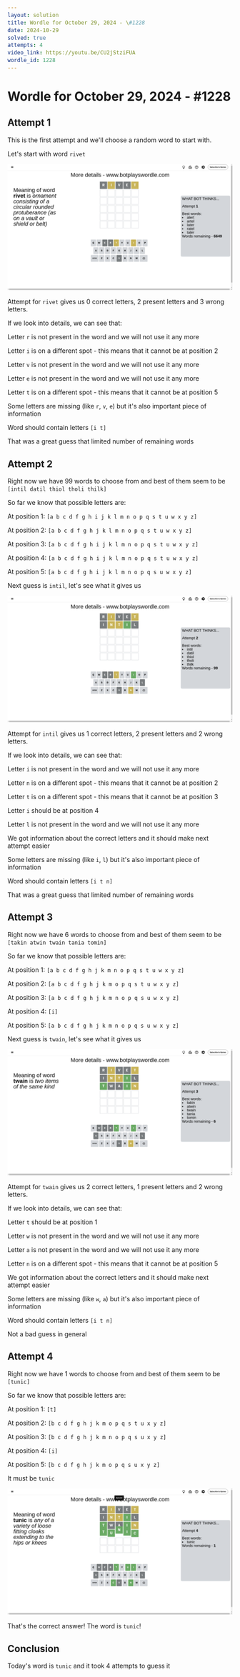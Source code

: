 ```yaml
---
layout: solution
title: Wordle for October 29, 2024 - \#1228
date: 2024-10-29
solved: true
attempts: 4
video_link: https://youtu.be/CU2jStziFUA
wordle_id: 1228
---
```


# Wordle for October 29, 2024 - \#1228

## Attempt 1

This is the first attempt and we'll choose a random word to start with.

Let's start with word `rivet`

![Attempt 1](2024-10-29/attempt-1.png)

Attempt for `rivet` gives us 0 correct letters, 2 present letters and 3 wrong letters.

If we look into details, we can see that:

Letter `r` is not present in the word and we will not use it any more

Letter `i` is on a different spot - this means that it cannot be at position 2

Letter `v` is not present in the word and we will not use it any more

Letter `e` is not present in the word and we will not use it any more

Letter `t` is on a different spot - this means that it cannot be at position 5

Some letters are missing (like `r`, `v`, `e`) but it's also important piece of information

Word should contain letters `[i t]`

That was a great guess that limited number of remaining words



## Attempt 2

Right now we have 99 words to choose from and best of them seem to be `[intil datil thiol tholi thilk]`

So far we know that possible letters are:

At position 1: `[a b c d f g h i j k l m n o p q s t u w x y z]`

At position 2: `[a b c d f g h j k l m n o p q s t u w x y z]`

At position 3: `[a b c d f g h i j k l m n o p q s t u w x y z]`

At position 4: `[a b c d f g h i j k l m n o p q s t u w x y z]`

At position 5: `[a b c d f g h i j k l m n o p q s u w x y z]`

Next guess is `intil`, let's see what it gives us

![Attempt 2](2024-10-29/attempt-2.png)

Attempt for `intil` gives us 1 correct letters, 2 present letters and 2 wrong letters.

If we look into details, we can see that:

Letter `i` is not present in the word and we will not use it any more

Letter `n` is on a different spot - this means that it cannot be at position 2

Letter `t` is on a different spot - this means that it cannot be at position 3

Letter `i` should be at position 4

Letter `l` is not present in the word and we will not use it any more

We got information about the correct letters and it should make next attempt easier

Some letters are missing (like `i`, `l`) but it's also important piece of information

Word should contain letters `[i t n]`

That was a great guess that limited number of remaining words



## Attempt 3

Right now we have 6 words to choose from and best of them seem to be `[takin atwin twain tania tomin]`

So far we know that possible letters are:

At position 1: `[a b c d f g h j k m n o p q s t u w x y z]`

At position 2: `[a b c d f g h j k m o p q s t u w x y z]`

At position 3: `[a b c d f g h j k m n o p q s u w x y z]`

At position 4: `[i]`

At position 5: `[a b c d f g h j k m n o p q s u w x y z]`

Next guess is `twain`, let's see what it gives us

![Attempt 3](2024-10-29/attempt-3.png)

Attempt for `twain` gives us 2 correct letters, 1 present letters and 2 wrong letters.

If we look into details, we can see that:

Letter `t` should be at position 1

Letter `w` is not present in the word and we will not use it any more

Letter `a` is not present in the word and we will not use it any more

Letter `n` is on a different spot - this means that it cannot be at position 5

We got information about the correct letters and it should make next attempt easier

Some letters are missing (like `w`, `a`) but it's also important piece of information

Word should contain letters `[i t n]`

Not a bad guess in general



## Attempt 4

Right now we have 1 words to choose from and best of them seem to be `[tunic]`

So far we know that possible letters are:

At position 1: `[t]`

At position 2: `[b c d f g h j k m o p q s t u x y z]`

At position 3: `[b c d f g h j k m n o p q s u x y z]`

At position 4: `[i]`

At position 5: `[b c d f g h j k m o p q s u x y z]`

It must be `tunic`

![Attempt 4](2024-10-29/attempt-4.png)

That's the correct answer! The word is `tunic`!

## Conclusion

Today's word is `tunic` and it took 4 attempts to guess it

